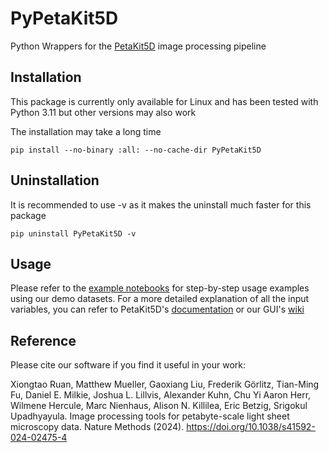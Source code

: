 # PyPetaKit5D
Python Wrappers for the [PetaKit5D](https://github.com/abcucberkeley/PetaKit5D) image processing pipeline

## Installation

This package is currently only available for Linux and has been tested with Python 3.11 but other versions may also work

The installation may take a long time
````
pip install --no-binary :all: --no-cache-dir PyPetaKit5D
````

## Uninstallation

It is recommended to use -v as it makes the uninstall much faster for this package
````
pip uninstall PyPetaKit5D -v
````

## Usage

Please refer to the [example notebooks](https://github.com/abcucberkeley/PyPetaKit5D/blob/main/notebooks) for step-by-step usage examples using our demo datasets. For a more detailed explanation of all the input variables, you can refer to PetaKit5D's [documentation](https://github.com/abcucberkeley/PetaKit5D/blob/main/major_functions_documentation.txt) or our GUI's [wiki](https://github.com/abcucberkeley/PetaKit5D-GUI/wiki)

## Reference

Please cite our software if you find it useful in your work:

Xiongtao Ruan, Matthew Mueller, Gaoxiang Liu, Frederik Görlitz, Tian-Ming Fu, Daniel E. Milkie, Joshua L. Lillvis, Alexander Kuhn, Chu Yi Aaron Herr, Wilmene Hercule, Marc Nienhaus, Alison N. Killilea, Eric Betzig, Srigokul Upadhyayula. Image processing tools for petabyte-scale light sheet microscopy data. Nature Methods (2024). https://doi.org/10.1038/s41592-024-02475-4
